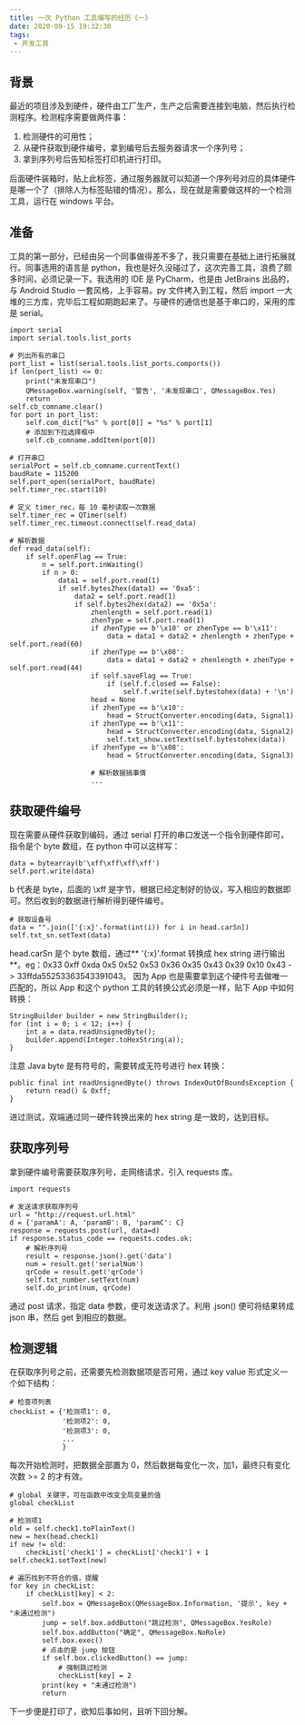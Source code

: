 ```yaml
---
title: 一次 Python 工具编写的经历《一》
date: 2020-09-15 19:32:30
tags:
 - 开发工具
---
```

## 背景
最近的项目涉及到硬件，硬件由工厂生产，生产之后需要连接到电脑，然后执行检测程序。检测程序需要做两件事：
1. 检测硬件的可用性；
2. 从硬件获取到硬件编号，拿到编号后去服务器请求一个序列号；
3. 拿到序列号后告知标签打印机进行打印。

后面硬件装箱时，贴上此标签，通过服务器就可以知道一个序列号对应的具体硬件是哪一个了（排除人为标签贴错的情况）。那么，现在就是需要做这样的一个检测工具，运行在 windows 平台。

<!-- more -->

## 准备
工具的第一部分，已经由另一个同事做得差不多了，我只需要在基础上进行拓展就行。同事选用的语言是 python，我也是好久没碰过了，这次完善工具，浪费了颇多时间，必须记录一下。我选用的 IDE 是 PyCharm，也是由 JetBrains 出品的，与 Android Studio 一套风格，上手容易。py 文件拷入到工程，然后 import 一大堆的三方库，完毕后工程如期跑起来了。与硬件的通信也是基于串口的，采用的库是 serial。
```
import serial
import serial.tools.list_ports

# 列出所有的串口
port_list = list(serial.tools.list_ports.comports())
if len(port_list) <= 0:
    print("未发现串口")
    QMessageBox.warning(self, '警告', '未发现串口', QMessageBox.Yes)
    return
self.cb_comname.clear()
for port in port_list:
    self.com_dict["%s" % port[0]] = "%s" % port[1]
    # 添加到下拉选择框中
    self.cb_comname.addItem(port[0])

# 打开串口
serialPort = self.cb_comname.currentText()
baudRate = 115200
self.port_open(serialPort, baudRate)
self.timer_rec.start(10)

# 定义 timer_rec，每 10 毫秒读取一次数据
self.timer_rec = QTimer(self)
self.timer_rec.timeout.connect(self.read_data)

# 解析数据
def read_data(self):
    if self.openFlag == True:
        n = self.port.inWaiting()
        if n > 0:
            data1 = self.port.read(1)
            if self.bytes2hex(data1) == '0xa5':
                data2 = self.port.read(1)
                if self.bytes2hex(data2) == '0x5a':
                    zhenlength = self.port.read(1)
                    zhenType = self.port.read(1)
                    if zhenType == b'\x10' or zhenType == b'\x11':
                        data = data1 + data2 + zhenlength + zhenType + self.port.read(60)
                    if zhenType == b'\x08':
                        data = data1 + data2 + zhenlength + zhenType + self.port.read(44)
                    if self.saveFlag == True:
                        if (self.f.closed == False):
                            self.f.write(self.bytestohex(data) + '\n')
                    head = None
                    if zhenType == b'\x10':
                        head = StructConverter.encoding(data, Signal1)
                    if zhenType == b'\x11':
                        head = StructConverter.encoding(data, Signal2)
                        self.txt_show.setText(self.bytestohex(data))
                    if zhenType == b'\x08':
                        head = StructConverter.encoding(data, Signal3)
                    
                    # 解析数据搞事情
                    ...
```

## 获取硬件编号
现在需要从硬件获取到编码，通过 serial 打开的串口发送一个指令到硬件即可，指令是个 byte 数组，在 python 中可以这样写：
```
data = bytearray(b'\xff\xff\xff\xff')
self.port.write(data)
```
b 代表是 byte，后面的 \xff 是字节，根据已经定制好的协议，写入相应的数据即可。然后收到的数据进行解析得到硬件编号。
```
# 获取设备号
data = "".join(['{:x}'.format(int(i)) for i in head.carSn])
self.txt_sn.setText(data)
```
head.carSn 是个 byte 数组，通过** '{:x}'.format 转换成 hex string 进行输出 **。eg：0x33 0xff 0xda 0x5 0x52 0x53 0x36 0x35 0x43 0x39 0x10 0x43 -> 33ffda55253363543391043。
因为 App 也是需要拿到这个硬件号去做唯一匹配的，所以 App 和这个 python 工具的转换公式必须是一样，贴下 App 中如何转换：
```
StringBuilder builder = new StringBuilder();
for (int i = 0; i < 12; i++) {
    int a = data.readUnsignedByte();
    builder.append(Integer.toHexString(a));
}
```
注意 Java byte 是有符号的，需要转成无符号进行 hex 转换：
```
public final int readUnsignedByte() throws IndexOutOfBoundsException {
    return read() & 0xff;
}
```
进过测试，双端通过同一硬件转换出来的 hex string 是一致的，达到目标。

## 获取序列号
拿到硬件编号需要获取序列号，走网络请求，引入 requests 库。
```
import requests

# 发送请求获取序列号
url = "http://request.url.html"
d = {'paramA': A, 'paramB': B, 'paramC': C}
response = requests.post(url, data=d)
if response.status_code == requests.codes.ok:
    # 解析序列号
    result = response.json().get('data')
    num = result.get('serialNum')
    qrCode = result.get('qrCode')
    self.txt_number.setText(num)
    self.do_print(num, qrCode)
```
通过 post 请求，指定 data 参数，便可发送请求了。利用 .json() 便可将结果转成 json 串，然后 get 到相应的数据。

## 检测逻辑
在获取序列号之前，还需要先检测数据项是否可用，通过 key value 形式定义一个如下结构：
```
# 检查项列表
checkList = {'检测项1': 0,
             '检测项2': 0,
             '检测项3': 0,
             ...
             }

```
每次开始检测时，把数据全部置为 0，然后数据每变化一次，加1，最终只有变化次数 >= 2 的才有效。
```
# global 关键字，可在函数中改变全局变量的值
global checkList

# 检测项1
old = self.check1.toPlainText()
new = hex(head.check1)
if new != old:
    checkList['check1'] = checkList['check1'] + 1
self.check1.setText(new)

# 遍历找到不符合的值，提醒
for key in checkList:
    if checkList[key] < 2:
        self.box = QMessageBox(QMessageBox.Information, '提示', key + "未通过检测")
        jump = self.box.addButton("跳过检测", QMessageBox.YesRole)
        self.box.addButton("确定", QMessageBox.NoRole)
        self.box.exec()
        # 点击的是 jump 按钮
        if self.box.clickedButton() == jump:
        	# 强制跳过检测
            checkList[key] = 2
        print(key + "未通过检测")
        return
```

下一步便是打印了，欲知后事如何，且听下回分解。